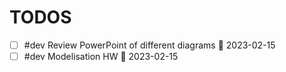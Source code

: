 # TODOS
- [ ] #dev Review PowerPoint of different diagrams 📅 2023-02-15
- [ ] #dev Modelisation HW 📅 2023-02-15
